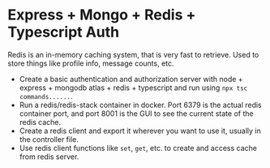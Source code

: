 
# Express + Mongo + Redis + Typescript Auth
Redis is an in-memory caching system, that is very fast to retrieve. Used to store things like profile info, message counts, etc.

- Create a basic authentication and authorization server with node + express + mongodb atlas + redis + typescript and run using ```npx tsc commands......```.
- Run a redis/redis-stack container in docker. Port 6379 is the actual redis container port, and port 8001 is the GUI to see the current state of the redis cache.
- Create a redis client and export it wherever you want to use it, usually in the controller file.
- Use redis client functions like ```set```, ```get```, etc. to create and access cache from redis server.

